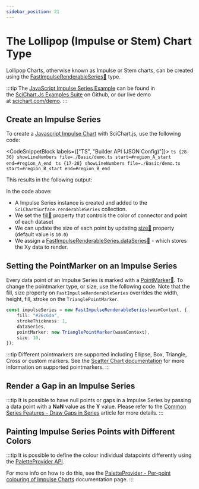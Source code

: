 ```yaml
---
sidebar_position: 21
---
```


# The Lollipop (Impulse or Stem) Chart Type

Lollipop Charts, otherwise known as Impulse or Stem charts, can be created using the [FastImpulseRenderableSeries:blue_book:](https://www.scichart.com/documentation/js/current/typedoc/classes/fastimpulserenderableseries.html) type.

:::tip
The [JavaScript Impulse Series Example](https://www.scichart.com/demo/javascript/impulse-chart) can be found in the [SciChart.Js Examples Suite](https://github.com/abtsoftware/scichart.js.examples) on Github, or our live demo at [scichart.com/demo](https://www.scichart.com/demo/javascript/impulse-chart).
:::

<ChartFromSciChartDemo
    src="https://www.scichart.com/demo/iframe/impulse-chart"
    title="JavaScript Impulse Chart example"
/>

## Create an Impulse Series 

To create a [Javascript Impulse Chart](https://www.scichart.com/demo/javascript/impulse-chart) with SciChart.js, use the following code:

<CodeSnippetBlock labels={["TS", "Builder API (JSON Config)"]}>
    ```ts {28-36} showLineNumbers file=./Basic/demo.ts start=#region_A_start end=#region_A_end
    ```
    ```ts {17-28} showLineNumbers file=./Basic/demo.ts start=#region_B_start end=#region_B_end
    ```
</CodeSnippetBlock>

This results in the following output:

<LiveDocSnippet name="./Basic/demo" />

In the code above:

*   A Impulse Series instance is created and added to the `SciChartSurface.renderableSeries` collection.
*   We set the [fill:blue_book:](https://www.scichart.com/documentation/js/current/typedoc/classes/fastimpulserenderableseries.html#fill) property that controls the color of connector and point of each dataset
*   We can update the size of each point by updating [size:blue_book:](https://www.scichart.com/documentation/js/current/typedoc/classes/fastimpulserenderableseries.html#size) property (default value is `10.0`)
*   We assign a [FastImpulseRenderableSeries.dataSeries:blue_book:](https://www.scichart.com/documentation/js/current/typedoc/classes/fastimpulserenderableseries.html#dataseries) - which stores the Xy data to render.

## Setting the PointMarker on an Impulse Series

Every data point of an Impulse Series is marked with a [PointMarker:blue_book:](https://www.scichart.com/documentation/js/current/typedoc/classes/baserenderableseries.html#pointmarker). To change the pointmarker type, or size, use the following code. Note that the fill, size property on `FastImpulseRenderableSeries` overrides the width, height, fill, stroke on the `TrianglePointMarker`.

```ts {5} showLineNumbers
const impulseSeries = new FastImpulseRenderableSeries(wasmContext, {
    fill: "#26c6da",
    strokeThickness: 1,
    dataSeries,
    pointMarker: new TrianglePointMarker(wasmContext),
    size: 10,
});
```

:::tip
Different pointmarkers are supported including Ellipse, Box, Triangle, Cross or custom markers. See the [Scatter Chart documentation](/2d-charts/chart-types/xy-scatter-renderable-series) for more information on supported pointmarkers.
:::

## Render a Gap in an Impulse Series

:::tip
It is possible to have null points or gaps in a Impulse Series by passing a data point with a **NaN** value as the **Y** value. Please refer to the [Common Series Features - Draw Gaps in Series](/2d-charts/chart-types/common-series-apis/drawing-gaps) article for more details.
:::

## Painting Impulse Series Points with Different Colors

:::tip
It is possible to define the colour individual datapoints differently using the [PaletteProvider API](/2d-charts/chart-types/palette-provider-api/palette-provider-api-overview).

For more info on how to do this, see the [PaletteProvider - Per-point colouring of Impulse Charts](/2d-charts/chart-types/palette-provider-api/fast-impulse-renderable-series) documentation page.
:::